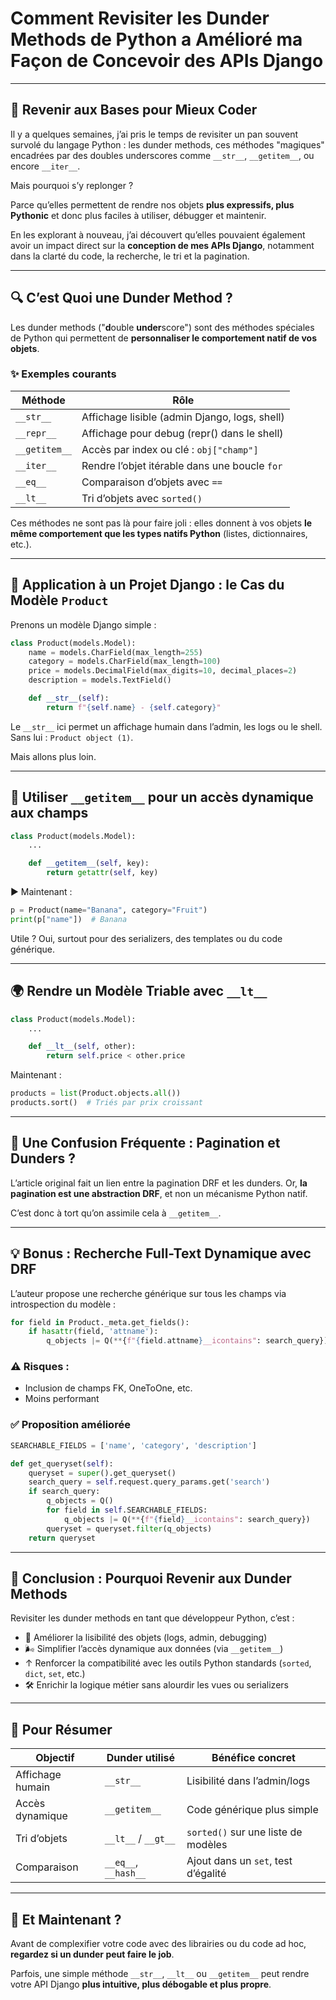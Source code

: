 # Comment Revisiter les Dunder Methods de Python a Amélioré ma Façon de Concevoir des APIs Django

---

## 🔄 Revenir aux Bases pour Mieux Coder

Il y a quelques semaines, j’ai pris le temps de revisiter un pan souvent survolé du langage Python : les dunder methods, ces méthodes "magiques" encadrées par des doubles underscores comme `__str__`, `__getitem__`, ou encore `__iter__`. 

Mais pourquoi s’y replonger ?

Parce qu’elles permettent de rendre nos objets **plus expressifs, plus Pythonic** et donc plus faciles à utiliser, débugger et maintenir.

En les explorant à nouveau, j’ai découvert qu’elles pouvaient également avoir un impact direct sur la **conception de mes APIs Django**, notamment dans la clarté du code, la recherche, le tri et la pagination.

---

## 🔍 C’est Quoi une Dunder Method ?

Les dunder methods ("**d**ouble **under**score") sont des méthodes spéciales de Python qui permettent de **personnaliser le comportement natif de vos objets**.

### ✨ Exemples courants

| Méthode       | Rôle                                                |
|----------------|--------------------------------------------------------|
| `__str__`      | Affichage lisible (admin Django, logs, shell)          |
| `__repr__`     | Affichage pour debug (repr() dans le shell)            |
| `__getitem__`  | Accès par index ou clé : `obj["champ"]`                |
| `__iter__`     | Rendre l’objet itérable dans une boucle `for`          |
| `__eq__`       | Comparaison d’objets avec `==`                         |
| `__lt__`       | Tri d’objets avec `sorted()`                          |

Ces méthodes ne sont pas là pour faire joli : elles donnent à vos objets **le même comportement que les types natifs Python** (listes, dictionnaires, etc.).

---

## 🚀 Application à un Projet Django : le Cas du Modèle `Product`

Prenons un modèle Django simple :

```python
class Product(models.Model):
    name = models.CharField(max_length=255)
    category = models.CharField(max_length=100)
    price = models.DecimalField(max_digits=10, decimal_places=2)
    description = models.TextField()

    def __str__(self):
        return f"{self.name} - {self.category}"
```

Le `__str__` ici permet un affichage humain dans l’admin, les logs ou le shell. Sans lui : `Product object (1)`.

Mais allons plus loin.

---

## 🧰 Utiliser `__getitem__` pour un accès dynamique aux champs

```python
class Product(models.Model):
    ...

    def __getitem__(self, key):
        return getattr(self, key)
```

▶️ Maintenant :
```python
p = Product(name="Banana", category="Fruit")
print(p["name"])  # Banana
```

Utile ? Oui, surtout pour des serializers, des templates ou du code générique.

---

## 🌍 Rendre un Modèle Triable avec `__lt__`

```python
class Product(models.Model):
    ...

    def __lt__(self, other):
        return self.price < other.price
```

Maintenant :
```python
products = list(Product.objects.all())
products.sort()  # Triés par prix croissant
```

---

## 🚫 Une Confusion Fréquente : Pagination et Dunders ?

L’article original fait un lien entre la pagination DRF et les dunders. Or, **la pagination est une abstraction DRF**, et non un mécanisme Python natif.

C’est donc à tort qu’on assimile cela à `__getitem__`.

---

## 💡 Bonus : Recherche Full-Text Dynamique avec DRF

L’auteur propose une recherche générique sur tous les champs via introspection du modèle :

```python
for field in Product._meta.get_fields():
    if hasattr(field, 'attname'):
        q_objects |= Q(**{f"{field.attname}__icontains": search_query})
```

### ⚠️ Risques :
- Inclusion de champs FK, OneToOne, etc.
- Moins performant

### ✅ Proposition améliorée

```python
SEARCHABLE_FIELDS = ['name', 'category', 'description']

def get_queryset(self):
    queryset = super().get_queryset()
    search_query = self.request.query_params.get('search')
    if search_query:
        q_objects = Q()
        for field in self.SEARCHABLE_FIELDS:
            q_objects |= Q(**{f"{field}__icontains": search_query})
        queryset = queryset.filter(q_objects)
    return queryset
```

---

## 🚀 Conclusion : Pourquoi Revenir aux Dunder Methods

Revisiter les dunder methods en tant que développeur Python, c’est :

- 🤝 Améliorer la lisibilité des objets (logs, admin, debugging)
- 🌬️ Simplifier l’accès dynamique aux données (via `__getitem__`)
- ↑ Renforcer la compatibilité avec les outils Python standards (`sorted`, `dict`, `set`, etc.)
- 🛠️ Enrichir la logique métier sans alourdir les vues ou serializers

---

## 🔄 Pour Résumer

| Objectif                  | Dunder utilisé           | Bénéfice concret                      |
|--------------------------|---------------------------|----------------------------------------|
| Affichage humain         | `__str__`                 | Lisibilité dans l’admin/logs           |
| Accès dynamique         | `__getitem__`             | Code générique plus simple              |
| Tri d’objets             | `__lt__` / `__gt__`        | `sorted()` sur une liste de modèles     |
| Comparaison              | `__eq__`, `__hash__`      | Ajout dans un `set`, test d’égalité     |

---

## 🚀 Et Maintenant ?

Avant de complexifier votre code avec des librairies ou du code ad hoc, **regardez si un dunder peut faire le job**.

Parfois, une simple méthode `__str__`, `__lt__` ou `__getitem__` peut rendre votre API Django **plus intuitive, plus débogable et plus propre**.